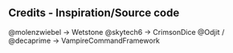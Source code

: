 ## Credits - Inspiration/Source code
@molenzwiebel -> Wetstone
@skytech6 -> CrimsonDice
@Odjit / @decaprime -> VampireCommandFramework
